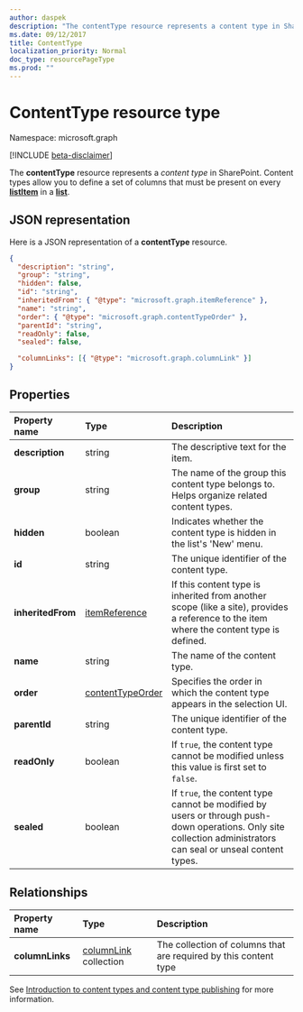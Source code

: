 ```yaml
---
author: daspek
description: "The contentType resource represents a content type in SharePoint."
ms.date: 09/12/2017
title: ContentType
localization_priority: Normal
doc_type: resourcePageType
ms.prod: ""
---
```

# ContentType resource type

Namespace: microsoft.graph

[!INCLUDE [beta-disclaimer](../../includes/beta-disclaimer.md)]

The **contentType** resource represents a _content type_ in SharePoint.
Content types allow you to define a set of columns that must be present on every [**listItem**][listItem] in a [**list**][list].

[list]: list.md
[listItem]: listitem.md

## JSON representation

Here is a JSON representation of a **contentType** resource.
<!-- { "blockType": "resource", "@odata.type": "microsoft.graph.contentType","keyProperty":"id" } -->

```json
{
  "description": "string",
  "group": "string",
  "hidden": false,
  "id": "string",
  "inheritedFrom": { "@type": "microsoft.graph.itemReference" },
  "name": "string",
  "order": { "@type": "microsoft.graph.contentTypeOrder" },
  "parentId": "string",
  "readOnly": false,
  "sealed": false,

  "columnLinks": [{ "@type": "microsoft.graph.columnLink" }]
}
```

## Properties

| Property name     | Type                 | Description
|:------------------|:---------------------|:----------------------------------
| **description**   | string               | The descriptive text for the item.
| **group**         | string               | The name of the group this content type belongs to. Helps organize related content types.
| **hidden**        | boolean              | Indicates whether the content type is hidden in the list's 'New' menu.
| **id**            | string               | The unique identifier of the content type.
| **inheritedFrom** | [itemReference][]    | If this content type is inherited from another scope (like a site), provides a reference to the item where the content type is defined.
| **name**          | string               | The name of the content type.
| **order**         | [contentTypeOrder][] | Specifies the order in which the content type appears in the selection UI.
| **parentId**      | string               | The unique identifier of the content type.
| **readOnly**      | boolean              | If `true`, the content type cannot be modified unless this value is first set to `false`.
| **sealed**        | boolean              | If `true`, the content type cannot be modified by users or through push-down operations. Only site collection administrators can seal or unseal content types.

## Relationships

| Property name   | Type                      | Description
|:----------------|:--------------------------|:-------------------------------
| **columnLinks** | [columnLink][] collection | The collection of columns that are required by this content type

See [Introduction to content types and content type publishing][contentTypeIntro] for more information.

[columnLink]: columnlink.md
[contentTypeIntro]: https://support.office.com/en-us/article/Introduction-to-content-types-and-content-type-publishing-e1277a2e-a1e8-4473-9126-91a0647766e5
[itemReference]: itemreference.md
[contentTypeOrder]: contenttypeorder.md

<!--
{
  "type": "#page.annotation",
  "description": "",
  "keywords": "",
  "section": "documentation",
  "tocPath": "Resources/ContentType",
  "suppressions": []
}
-->


